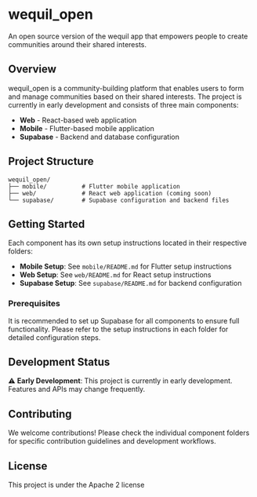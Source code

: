 # wequil_open

An open source version of the wequil app that empowers people to create communities around their shared interests.

## Overview

wequil_open is a community-building platform that enables users to form and manage communities based on their shared interests. The project is currently in early development and consists of three main components:

- **Web** - React-based web application
- **Mobile** - Flutter-based mobile application  
- **Supabase** - Backend and database configuration

## Project Structure

```
wequil_open/
├── mobile/          # Flutter mobile application
├── web/             # React web application (coming soon)
└── supabase/        # Supabase configuration and backend files
```

## Getting Started

Each component has its own setup instructions located in their respective folders:

- **Mobile Setup**: See `mobile/README.md` for Flutter setup instructions
- **Web Setup**: See `web/README.md` for React setup instructions  
- **Supabase Setup**: See `supabase/README.md` for backend configuration

### Prerequisites

It is recommended to set up Supabase for all components to ensure full functionality. Please refer to the setup instructions in each folder for detailed configuration steps.

## Development Status

⚠️ **Early Development**: This project is currently in early development. Features and APIs may change frequently.

## Contributing

We welcome contributions! Please check the individual component folders for specific contribution guidelines and development workflows.

## License

This project is under the Apache 2 license
